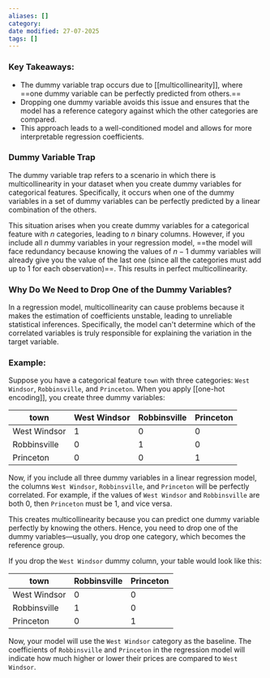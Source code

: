 ```yaml
---
aliases: []
category:
date modified: 27-07-2025
tags: []
---
```

### Key Takeaways:

- The dummy variable trap occurs due to [[multicollinearity]], where ==one dummy variable can be perfectly predicted from others.==
- Dropping one dummy variable avoids this issue and ensures that the model has a reference category against which the other categories are compared.
- This approach leads to a well-conditioned model and allows for more interpretable regression coefficients.
### Dummy Variable Trap

The dummy variable trap refers to a scenario in which there is multicollinearity in your dataset when you create dummy variables for categorical features. Specifically, it occurs when one of the dummy variables in a set of dummy variables can be perfectly predicted by a linear combination of the others.

This situation arises when you create dummy variables for a categorical feature with $n$ categories, leading to $n$ binary columns. However, if you include all $n$ dummy variables in your regression model, ==the model will face redundancy because knowing the values of $n-1$ dummy variables will already give you the value of the last one (since all the categories must add up to 1 for each observation)==. This results in perfect multicollinearity.

### Why Do We Need to Drop One of the Dummy Variables?

In a regression model, multicollinearity can cause problems because it makes the estimation of coefficients unstable, leading to unreliable statistical inferences. Specifically, the model can't determine which of the correlated variables is truly responsible for explaining the variation in the target variable.
### Example:

Suppose you have a categorical feature `town` with three categories: `West Windsor`, `Robbinsville`, and `Princeton`. When you apply [[one-hot encoding]], you create three dummy variables:

|town|West Windsor|Robbinsville|Princeton|
|---|---|---|---|
|West Windsor|1|0|0|
|Robbinsville|0|1|0|
|Princeton|0|0|1|

Now, if you include all three dummy variables in a linear regression model, the columns `West Windsor`, `Robbinsville`, and `Princeton` will be perfectly correlated. For example, if the values of `West Windsor` and `Robbinsville` are both 0, then `Princeton` must be 1, and vice versa.

This creates multicollinearity because you can predict one dummy variable perfectly by knowing the others. Hence, you need to drop one of the dummy variables—usually, you drop one category, which becomes the reference group.

If you drop the `West Windsor` dummy column, your table would look like this:

|town|Robbinsville|Princeton|
|---|---|---|
|West Windsor|0|0|
|Robbinsville|1|0|
|Princeton|0|1|

Now, your model will use the `West Windsor` category as the baseline. The coefficients of `Robbinsville` and `Princeton` in the regression model will indicate how much higher or lower their prices are compared to `West Windsor`.